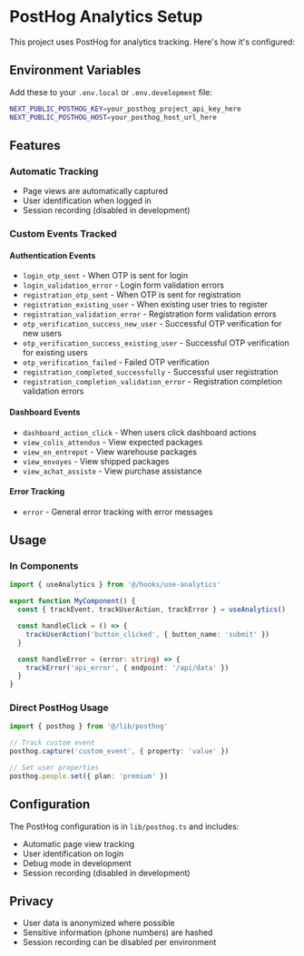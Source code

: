 # PostHog Analytics Setup

This project uses PostHog for analytics tracking. Here's how it's configured:

## Environment Variables

Add these to your `.env.local` or `.env.development` file:

```bash
NEXT_PUBLIC_POSTHOG_KEY=your_posthog_project_api_key_here
NEXT_PUBLIC_POSTHOG_HOST=your_posthog_host_url_here
```

## Features

### Automatic Tracking
- Page views are automatically captured
- User identification when logged in
- Session recording (disabled in development)

### Custom Events Tracked

#### Authentication Events
- `login_otp_sent` - When OTP is sent for login
- `login_validation_error` - Login form validation errors
- `registration_otp_sent` - When OTP is sent for registration
- `registration_existing_user` - When existing user tries to register
- `registration_validation_error` - Registration form validation errors
- `otp_verification_success_new_user` - Successful OTP verification for new users
- `otp_verification_success_existing_user` - Successful OTP verification for existing users
- `otp_verification_failed` - Failed OTP verification
- `registration_completed_successfully` - Successful user registration
- `registration_completion_validation_error` - Registration completion validation errors

#### Dashboard Events
- `dashboard_action_click` - When users click dashboard actions
- `view_colis_attendus` - View expected packages
- `view_en_entrepot` - View warehouse packages
- `view_envoyes` - View shipped packages
- `view_achat_assiste` - View purchase assistance

#### Error Tracking
- `error` - General error tracking with error messages

## Usage

### In Components

```typescript
import { useAnalytics } from '@/hooks/use-analytics'

export function MyComponent() {
  const { trackEvent, trackUserAction, trackError } = useAnalytics()

  const handleClick = () => {
    trackUserAction('button_clicked', { button_name: 'submit' })
  }

  const handleError = (error: string) => {
    trackError('api_error', { endpoint: '/api/data' })
  }
}
```

### Direct PostHog Usage

```typescript
import { posthog } from '@/lib/posthog'

// Track custom event
posthog.capture('custom_event', { property: 'value' })

// Set user properties
posthog.people.set({ plan: 'premium' })
```

## Configuration

The PostHog configuration is in `lib/posthog.ts` and includes:

- Automatic page view tracking
- User identification on login
- Debug mode in development
- Session recording (disabled in development)

## Privacy

- User data is anonymized where possible
- Sensitive information (phone numbers) are hashed
- Session recording can be disabled per environment 